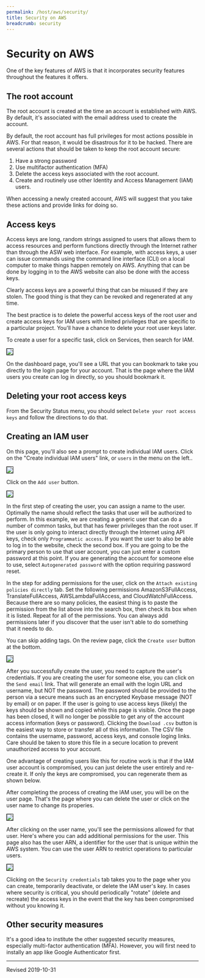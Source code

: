 ```yaml
---
permalink: /host/aws/security/
title: Security on AWS
breadcrumb: security
---
```


# Security on AWS

One of the key features of AWS is that it incorporates security features throughout the features it offers.

## The root account

The root account is created at the time an account is established with AWS.  By default, it's associated with the email address used to create the account.

By default, the root account has full privileges for most actions possible in AWS.  For that reason, it would be disastrous for it to be hacked.  There are several actions that should be taken to keep the root account secure:

1. Have a strong password
2. Use multifactor authentication (MFA)
3. Delete the access keys associated with the root account.
4. Create and routinely use other Identity and Access Management (IAM) users.

When accessing a newly created account, AWS will suggest that you take these actions and provide links for doing so.

## Access keys

Access keys are long, random strings assigned to users that allows them to access resources and perform functions directly through the Internet rather than through the ASW web interface.  For example, with access keys, a user can issue commands using the command line interface (CLI) on a local computer to make things happen remotely on AWS.  Anything that can be done by logging in to the AWS website can also be done with the access keys.  

Clearly access keys are a powerful thing that can be misused if they are stolen.  The good thing is that they can be revoked and regenerated at any time.  

The best practice is to delete the powerful access keys of the root user and create access keys for IAM users with limited privileges that are specific to a particular project. You'll have a chance to delete your root user keys later.



To create a user for a specific task, click on Services, then search for IAM.  

<img src="../images/security.png" style="border:1px solid black">

On the dashboard page, you'll see a URL that you can bookmark to take you directly to the login page for your account.  That is the page where the IAM users you create can log in directly, so you should bookmark it. 

## Deleting your root access keys

From the Security Status menu, you should select `Delete your root access keys` and follow the directions to do that.

## Creating an IAM user

On this page, you'll also see a prompt to create individual IAM users.  Click on the "Create individual IAM users" link, or `users` in the menu on the left..

<img src="../images/add-user-button.png" style="border:1px solid black">

Click on the `Add user` button.

<img src="../images/add-user-dialog.png" style="border:1px solid black">

In the first step of creating the user, you can assign a name to the user.  Optimally the name should reflect the tasks that user will be authorized to perform.  In this example, we are creating a generic user that can do a number of common tasks, but that has fewer privileges than the root user.  If the user is only going to interact directly through the Internet using API keys, check only `Programmatic access`.  If you want the user to also be able to log in to the website, check the second box.   If you are going to be the primary person to use that user account, you can just enter a custom password at this point.  If you are generating the account for someone else to use, select `Autogenerated password` with the option requiring password reset.  

In the step for adding permissions for the user, click on the `Attach existing policies directly` tab.  Set the following permissions AmazonS3FullAccess, TranslateFullAccess, AWSLambdaFullAccess, and CloudWatchFullAccess. Because there are so many policies, the easiest thing is to paste the permission from the list above into the search box, then check its box when it is listed.  Repeat for all of the permissions.  You can always add permissions later if you discover that the user isn't able to do something that it needs to do.

You can skip adding tags.  On the review page, click the `Create user` button at the bottom.

<img src="../images/user-creds.png" style="border:1px solid black">

After you successfully create the user, you need to capture the user's credentials.  If you are creating the user for someone else, you can click on the `Send email` link.  That will generate an email with the login URL and username, but NOT the password.  The password should be provided to the person via a secure means such as an encrypted Keybase message (NOT by email) or on paper. If the user is going to use access keys (likely) the keys should be shown and copied while this page is visible.  Once the page has been closed, it will no longer be possible to get any of the account access information (keys or password).  Clicking the `Download .csv` button is the easiest way to store or transfer all of this information.  The CSV file contains the username, password, access keys, and console loging links.  Care should be taken to store this file in a secure location to prevent unauthorized access to your account.  

One advantage of creating users like this for routine work is that if the IAM user account is compromised, you can just delete the user entirely and re-create it. If only the keys are compromised, you can regenerate them as shown below.

After completing the process of creating the IAM user, you will be on the user page.  That's the page where you can delete the user or click on the user name to change its properies.

<img src="../images/user-permissions-summary.png" style="border:1px solid black">

After clicking on the user name, you'll see the permissions allowed for that user.  Here's where you can add additional permissions for the user.  This page also has the user ARN, a identifier for the user that is unique within the AWS system.  You can use the user ARN to restrict operations to particular users.  

<img src="../images/user-access.png" style="border:1px solid black">

Clicking on the `Security credentials` tab takes you to the page wher you can create, temporarily deactivate, or delete the IAM user's key.  In cases where security is critical, you should periodically "rotate" (delete and recreate) the access keys in the event that the key has been compromised without you knowing it.

## Other security measures

It's a good idea to institute the other suggested security measures, especially multi-factor authentication (MFA).  However, you will first need to instally an app like Google Authenticator first.

----
Revised 2019-10-31
